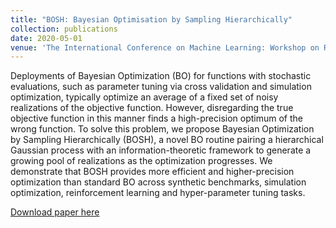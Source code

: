 ```yaml
---
title: "BOSH: Bayesian Optimisation by Sampling Hierarchically"
collection: publications
date: 2020-05-01
venue: 'The International Conference on Machine Learning: Workshop on Real World Experimental Design and Active Learning (ICML:RealML)'
---
```

Deployments of Bayesian Optimization (BO) for functions with stochastic evaluations, such as parameter tuning via cross validation and simulation optimization, typically optimize an average of a fixed set of noisy realizations of the objective function. However, disregarding the true objective function in this manner finds a high-precision optimum of the wrong function. To solve this problem, we propose Bayesian Optimization by Sampling Hierarchically (BOSH), a novel BO routine pairing a hierarchical Gaussian process with an information-theoretic framework to generate a growing pool of realizations as the optimization progresses. We demonstrate that BOSH provides more efficient and higher-precision optimization than standard BO across synthetic benchmarks, simulation optimization, reinforcement learning and hyper-parameter tuning tasks.

[Download paper here](http://henrymoss.github.io/files/BOSH.pdf)

